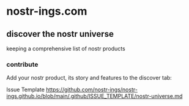 # nostr-ings.com
## discover the nostr universe
keeping a comprehensive list of nostr products

### contribute
Add your nostr product, its story and features to the discover tab:

Issue Template
https://github.com/nostr-ings/nostr-ings.github.io/blob/main/.github/ISSUE_TEMPLATE/nostr-universe.md
